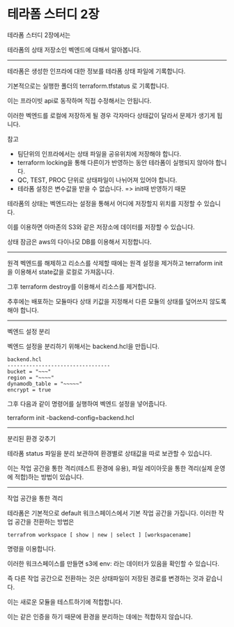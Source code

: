 # 테라폼 스터디 2장

테라폼 스터디 2장에서는 

테라폼의 상태 저장소인 벡엔드에 대해서 알아봅니다.

---

테라폼은 생성한 인프라에 대한 정보를 테라폼 상태 파일에 기록합니다.

기본적으로는 실행한 폴더의 terraform.tfstatus 로 기록합니다.

이는 프라이빗 api로 동작하며 직접 수정해서는 안됩니다.

이러한 벡엔드를 로컬에 저장하게 될 경우 각자마다 상태값이 달라서 문제가 생기게 됩니다.


참고
* 팀단위의 인프라에서는 상태 파일을 공유위치에 저장해야 합니다.
* terraform locking을 통해 다른이가 반영하는 동안 테라폼이 실행되지 않아야 합니다.
* QC, TEST, PROC 단위로 상태파일이 나뉘어져 있어야 합니다.
* 테라폼 설정은 변수값을 받을 수 없습니다. => init때 반영하기 때문

테라폼의 상태는 벡엔드라는 설정을 통해서 어디에 저장할지 위치를 지정할 수 있습니다.

이를 이용하면 아마존의 S3와 같은 저장소에 데이터를 저장할 수 있습니다.

상태 잠금은 aws의 다이나모 DB를 이용해서 지정합니다.

---

원격 벡엔드를 해제하고 리소스를 삭제할 때에는 원격 설정을 제거하고 terraform init을 이용해서 state값을 로컬로 가져옵니다.

그후 terraform destroy를 이용해서 리소스를 제거합니다.

추후에는 배포하는 모듈마다 상태 키값을 지정해서 다른 모듈의 상태를 덮어쓰지 않도록 해야 합니다.

---

벡엔드 설정 분리

벡엔드 설정을 분리하기 위해서는 backend.hcl을 만듭니다.

```
backend.hcl
---------------------------------
bucket = "~~~"
region = "~~~~"
dynamodb_table = "~~~~~"
encrypt = true
```

그후 다음과 같이 명령어를 실행하여 벡엔드 설정을 넣어줍니다.

terraform init -backend-config=backend.hcl

---

분리된 환경 갖추기

테라폼 status 파일을 분리 보관하여 환경별로 상태값을 따로 보관할 수 있습니다.

이는 작업 공간을 통한 격리(테스트 환경에 유용), 파일 레이아웃을 통한 격리(실제 운영에 적합)하는 방법이 있습니다.

---

작업 공간을 통한 격리

테라폼은 기본적으로 default 워크스페이스에서 기본 작업 공간을 가집니다. 이러한 작업 공간을 전환하는 방법은 

```
terrafrom workspace [ show | new | select ] [workspacename]
```

명령을 이용합니다.

이러한 워크스페이스를 만들면 s3에 env: 라는 데이터가 있음을 확인할 수 있습니다.

즉 다른 작업 공간으로 전환하는 것은 상태파일이 저장된 경로를 변경하는 것과 같습니다.

이는 새로운 모듈을 테스트하기에 적합합니다.

이는 같은 인증을 하기 때문에 환경을 분리하는 데에는 적합하지 않습니다.